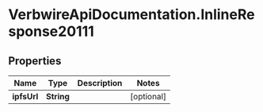 # VerbwireApiDocumentation.InlineResponse20111

## Properties
Name | Type | Description | Notes
------------ | ------------- | ------------- | -------------
**ipfsUrl** | **String** |  | [optional] 
